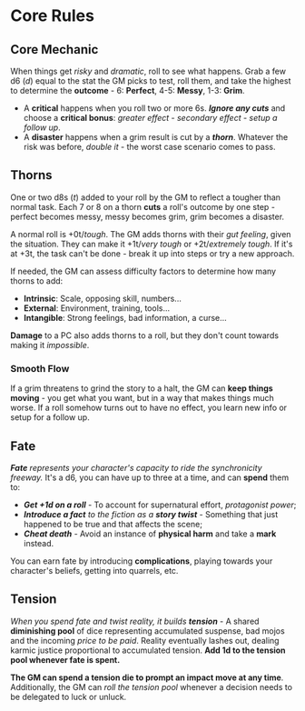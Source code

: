 # Core Rules

## Core Mechanic

When things get _risky_ and _dramatic_, roll to see what happens. Grab a few d6 (_d_) equal to the stat the GM picks to test, roll them, and take the highest to determine the **outcome** - 6: **Perfect**, 4-5: **Messy**, 1-3: **Grim**.

- A **critical** happens when you roll two or more 6s. **_Ignore any cuts_** and choose a **critical bonus**: _greater effect_ - _secondary effect_ - _setup a follow up_.
- A **disaster** happens when a grim result is cut by a **_thorn_**. Whatever the risk was before, _double it_ - the worst case scenario comes to pass.

## Thorns

One or two d8s (_t_) added to your roll by the GM to reflect a tougher than normal task. Each 7 or 8 on a thorn **cuts** a roll's outcome by one step - perfect becomes messy, messy becomes grim, grim becomes a disaster.

A normal roll is +0t/_tough_. The GM adds thorns with their _gut feeling_, given the situation. They can make it +1t/_very tough_ or +2t/_extremely tough_. If it's at +3t, the task can't be done - break it up into steps or try a new approach.

If needed, the GM can assess difficulty factors to determine how many thorns to add:

- **Intrinsic**: Scale, opposing skill, numbers...
- **External**: Environment, training, tools...
- **Intangible**: Strong feelings, bad information, a curse...

**Damage** to a PC also adds thorns to a roll, but they don't count towards making it _impossible_.

### Smooth Flow

If a grim threatens to grind the story to a halt, the GM can **keep things moving** - you get what you want, but in a way that makes things much worse. If a roll somehow turns out to have no effect, you learn new info or setup for a follow up.

## Fate

_**Fate** represents your character's capacity to ride the synchronicity freeway._ It's a d6, you can have up to three at a time, and can **spend** them to:

- _**Get +1d on a roll**_ - To account for supernatural effort, _protagonist power_;
- _**Introduce a fact** to the fiction as a **story twist**_ - Something that just happened to be true and that affects the scene;
- _**Cheat death**_ - Avoid an instance of **physical harm** and take a **mark** instead.

You can earn fate by introducing **complications**, playing towards your character's beliefs, getting into quarrels, etc.

## Tension

_When you spend fate and twist reality, it builds **tension**_ - A shared **diminishing pool** of dice representing accumulated suspense, bad mojos and the incoming _price to be paid_. Reality eventually lashes out, dealing karmic justice proportional to accumulated tension. **Add 1d to the tension pool whenever fate is spent.**

**The GM can spend a tension die to prompt an impact move at any time**. Additionally, the GM can _roll the tension pool_ whenever a decision needs to be delegated to luck or unluck.

